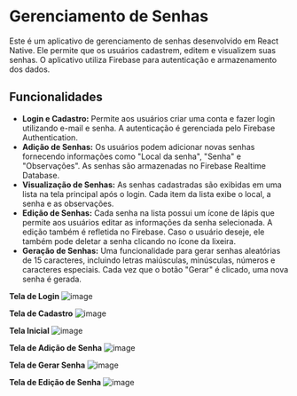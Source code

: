 # Gerenciamento de Senhas

Este é um aplicativo de gerenciamento de senhas desenvolvido em React Native. Ele permite que os usuários cadastrem, editem e visualizem suas senhas. O aplicativo utiliza Firebase para autenticação e armazenamento dos dados.

## Funcionalidades

- **Login e Cadastro:** Permite aos usuários criar uma conta e fazer login utilizando e-mail e senha. A autenticação é gerenciada pelo Firebase Authentication.
- **Adição de Senhas:** Os usuários podem adicionar novas senhas fornecendo informações como "Local da senha", "Senha" e "Observações". As senhas são armazenadas no Firebase Realtime Database.
- **Visualização de Senhas:** As senhas cadastradas são exibidas em uma lista na tela principal após o login. Cada item da lista exibe o local, a senha e as observações.
- **Edição de Senhas:** Cada senha na lista possui um ícone de lápis que permite aos usuários editar as informações da senha selecionada. A edição também é refletida no Firebase.
Caso o usuário deseje, ele também pode deletar a senha clicando no ícone da lixeira.
- **Geração de Senhas:** Uma funcionalidade para gerar senhas aleatórias de 15 caracteres, incluindo letras maiúsculas, minúsculas, números e caracteres especiais. Cada vez que o botão "Gerar" é clicado, uma nova senha é gerada.

**Tela de Login**
![image](https://github.com/thaleeews/gerenciadorSenhas/assets/100948036/78b33ea9-7ad4-49b9-b65d-e51d48a12092)

**Tela de Cadastro**
![image](https://github.com/thaleeews/gerenciadorSenhas/assets/100948036/27bae855-acb9-45c2-b54e-1bb740298b23)

**Tela Inicial**
![image](https://github.com/thaleeews/gerenciadorSenhas/assets/100948036/170f1dd2-3655-4cf1-ac39-086e9103a318)

**Tela de Adição de Senha**
![image](https://github.com/thaleeews/gerenciadorSenhas/assets/100948036/25f0f22f-dc85-4d3a-b4e5-478459a9cef4)

**Tela de Gerar Senha**
![image](https://github.com/thaleeews/gerenciadorSenhas/assets/100948036/f123be57-e709-4e55-9e4d-4c4c068f4935)

**Tela de Edição de Senha**
![image](https://github.com/thaleeews/gerenciadorSenhas/assets/100948036/aee592d9-8e28-4dbd-b8f1-c86f8df1319b)





